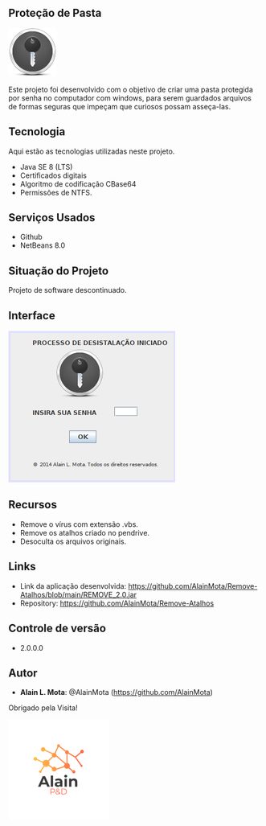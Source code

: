## Proteção de Pasta
![Logo of the project](https://github.com/AlainMota/readme_images/blob/main/logo_protecao.png)

Este projeto foi desenvolvido com o objetivo de criar uma pasta protegida por senha no computador com windows, para serem guardados arquivos de formas seguras que impeçam que curiosos possam asseça-las.

## Tecnologia 

Aqui estão as tecnologias utilizadas neste projeto.

* Java SE 8 (LTS)
* Certificados digitais
* Algoritmo de codificação CBase64
* Permissões de NTFS.

## Serviços Usados

* Github
* NetBeans 8.0


## Situação do Projeto
Projeto de software descontinuado.

## Interface

![interface](https://github.com/AlainMota/readme_images/blob/main/interface-protecao.png)


## Recursos

  - Remove o vírus com extensão .vbs.
  - Remove os atalhos criado no pendrive.
  - Desoculta os arquivos originais.


## Links

  - Link da aplicação desenvolvida: https://github.com/AlainMota/Remove-Atalhos/blob/main/REMOVE_2.0.jar
  - Repository: https://github.com/AlainMota/Remove-Atalhos
   
## Controle de versão

* 2.0.0.0


## Autor

* **Alain L. Mota**: @AlainMota (https://github.com/AlainMota)

Obrigado pela Visita!

![logo](https://github.com/AlainMota/readme_images/blob/main/logo.png)
